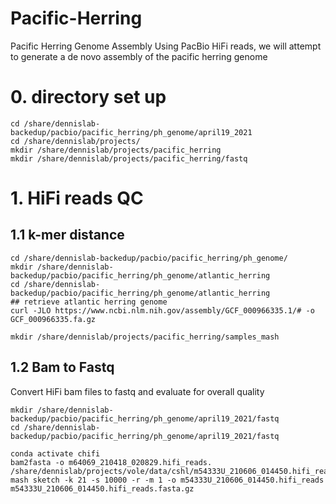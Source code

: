 # Pacific-Herring
Pacific Herring Genome Assembly
Using PacBio HiFi reads, we will attempt to generate a de novo assembly of the pacific herring genome
# 0. directory set up
```
cd /share/dennislab-backedup/pacbio/pacific_herring/ph_genome/april19_2021
cd /share/dennislab/projects/
mkdir /share/dennislab/projects/pacific_herring
mkdir /share/dennislab/projects/pacific_herring/fastq
```
# 1. HiFi reads QC
## 1.1 k-mer distance
```
cd /share/dennislab-backedup/pacbio/pacific_herring/ph_genome/
mkdir /share/dennislab-backedup/pacbio/pacific_herring/ph_genome/atlantic_herring
cd /share/dennislab-backedup/pacbio/pacific_herring/ph_genome/atlantic_herring
## retrieve atlantic herring genome
curl -JLO https://www.ncbi.nlm.nih.gov/assembly/GCF_000966335.1/# -o GCF_000966335.fa.gz

mkdir /share/dennislab/projects/pacific_herring/samples_mash
```

## 1.2 Bam to Fastq
Convert HiFi bam files to fastq and evaluate for overall quality
```
mkdir /share/dennislab-backedup/pacbio/pacific_herring/ph_genome/april19_2021/fastq
cd /share/dennislab-backedup/pacbio/pacific_herring/ph_genome/april19_2021/fastq

conda activate chifi
bam2fasta -o m64069_210418_020829.hifi_reads. /share/dennislab/projects/vole/data/cshl/m54333U_210606_014450.hifi_reads.bam
mash sketch -k 21 -s 10000 -r -m 1 -o m54333U_210606_014450.hifi_reads m54333U_210606_014450.hifi_reads.fasta.gz
